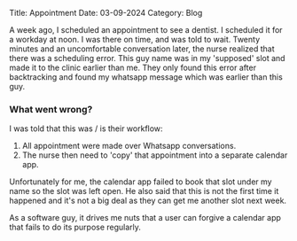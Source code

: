 Title: Appointment
Date: 03-09-2024
Category: Blog

A week ago, I scheduled an appointment to see a dentist. I scheduled it for a workday at noon. I was there on time, and was told to wait. Twenty minutes and an uncomfortable conversation later, the nurse realized that there was a scheduling error. This guy name was in my 'supposed' slot and made it to the clinic earlier than me. They only found this error after backtracking and found my whatsapp message which was earlier than this guy.

### What went wrong?

I was told that this was / is their workflow:

1. All appointment were made over Whatsapp conversations.
1. The nurse then need to 'copy' that appointment into a separate calendar app.

Unfortunately for me, the calendar app failed to book that slot under my name so the slot was left open. He also said that this is not the first time it happened and it's not a big deal as they can get me another slot next week.

As a software guy, it drives me nuts that a user can forgive a calendar app that fails to do its purpose regularly.
